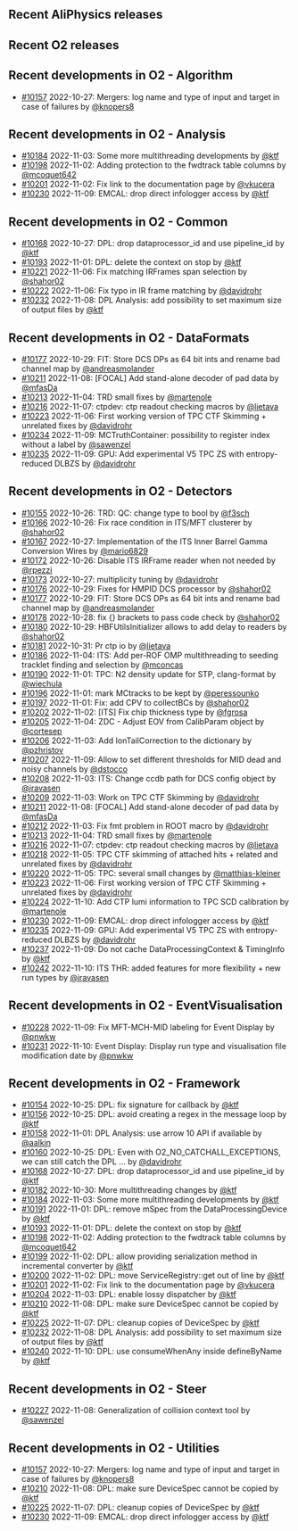 ## Recent AliPhysics releases
## Recent O2 releases
## Recent developments in O2 - Algorithm
- [\#10157](https://github.com/AliceO2Group/AliceO2/pull/10157) 2022-10-27: Mergers: log name and type of input and target in case of failures by [@knopers8](https://github.com/knopers8)
## Recent developments in O2 - Analysis
- [\#10184](https://github.com/AliceO2Group/AliceO2/pull/10184) 2022-11-03: Some more multithreading developments by [@ktf](https://github.com/ktf)
- [\#10198](https://github.com/AliceO2Group/AliceO2/pull/10198) 2022-11-02: Adding protection to the fwdtrack table columns by [@mcoquet642](https://github.com/mcoquet642)
- [\#10201](https://github.com/AliceO2Group/AliceO2/pull/10201) 2022-11-02: Fix link to the documentation page by [@vkucera](https://github.com/vkucera)
- [\#10230](https://github.com/AliceO2Group/AliceO2/pull/10230) 2022-11-09: EMCAL: drop direct infologger access by [@ktf](https://github.com/ktf)
## Recent developments in O2 - Common
- [\#10168](https://github.com/AliceO2Group/AliceO2/pull/10168) 2022-10-27: DPL: drop dataprocessor_id and use pipeline_id by [@ktf](https://github.com/ktf)
- [\#10193](https://github.com/AliceO2Group/AliceO2/pull/10193) 2022-11-01: DPL: delete the context on stop by [@ktf](https://github.com/ktf)
- [\#10221](https://github.com/AliceO2Group/AliceO2/pull/10221) 2022-11-06: Fix matching IRFrames span selection by [@shahor02](https://github.com/shahor02)
- [\#10222](https://github.com/AliceO2Group/AliceO2/pull/10222) 2022-11-06: Fix typo in IR frame matching by [@davidrohr](https://github.com/davidrohr)
- [\#10232](https://github.com/AliceO2Group/AliceO2/pull/10232) 2022-11-08: DPL Analysis: add possibility to set maximum size of output files by [@ktf](https://github.com/ktf)
## Recent developments in O2 - DataFormats
- [\#10177](https://github.com/AliceO2Group/AliceO2/pull/10177) 2022-10-29: FIT: Store DCS DPs as 64 bit ints and rename bad channel map by [@andreasmolander](https://github.com/andreasmolander)
- [\#10211](https://github.com/AliceO2Group/AliceO2/pull/10211) 2022-11-08: [FOCAL] Add stand-alone decoder of pad data by [@mfasDa](https://github.com/mfasDa)
- [\#10213](https://github.com/AliceO2Group/AliceO2/pull/10213) 2022-11-04: TRD small fixes by [@martenole](https://github.com/martenole)
- [\#10216](https://github.com/AliceO2Group/AliceO2/pull/10216) 2022-11-07: ctpdev: ctp readout checking macros by [@lietava](https://github.com/lietava)
- [\#10223](https://github.com/AliceO2Group/AliceO2/pull/10223) 2022-11-06: First working version of TPC CTF Skimming + unrelated fixes by [@davidrohr](https://github.com/davidrohr)
- [\#10234](https://github.com/AliceO2Group/AliceO2/pull/10234) 2022-11-09: MCTruthContainer: possibility to register index without a label by [@sawenzel](https://github.com/sawenzel)
- [\#10235](https://github.com/AliceO2Group/AliceO2/pull/10235) 2022-11-09: GPU: Add experimental V5 TPC ZS with entropy-reduced DLBZS by [@davidrohr](https://github.com/davidrohr)
## Recent developments in O2 - Detectors
- [\#10155](https://github.com/AliceO2Group/AliceO2/pull/10155) 2022-10-26: TRD: QC: change type to bool by [@f3sch](https://github.com/f3sch)
- [\#10166](https://github.com/AliceO2Group/AliceO2/pull/10166) 2022-10-26: Fix race condition in ITS/MFT clusterer by [@shahor02](https://github.com/shahor02)
- [\#10167](https://github.com/AliceO2Group/AliceO2/pull/10167) 2022-10-27: Implementation of the ITS Inner Barrel Gamma Conversion Wires by [@mario6829](https://github.com/mario6829)
- [\#10172](https://github.com/AliceO2Group/AliceO2/pull/10172) 2022-10-26: Disable ITS IRFrame reader when not needed by [@rpezzi](https://github.com/rpezzi)
- [\#10173](https://github.com/AliceO2Group/AliceO2/pull/10173) 2022-10-27: multiplicity tuning by [@davidrohr](https://github.com/davidrohr)
- [\#10176](https://github.com/AliceO2Group/AliceO2/pull/10176) 2022-10-29: Fixes for HMPID DCS processor by [@shahor02](https://github.com/shahor02)
- [\#10177](https://github.com/AliceO2Group/AliceO2/pull/10177) 2022-10-29: FIT: Store DCS DPs as 64 bit ints and rename bad channel map by [@andreasmolander](https://github.com/andreasmolander)
- [\#10178](https://github.com/AliceO2Group/AliceO2/pull/10178) 2022-10-28: fix {} brackets to pass code check by [@shahor02](https://github.com/shahor02)
- [\#10180](https://github.com/AliceO2Group/AliceO2/pull/10180) 2022-10-29: HBFUtilsInitializer allows to add delay to readers by [@shahor02](https://github.com/shahor02)
- [\#10181](https://github.com/AliceO2Group/AliceO2/pull/10181) 2022-10-31: Pr ctp io by [@lietava](https://github.com/lietava)
- [\#10186](https://github.com/AliceO2Group/AliceO2/pull/10186) 2022-11-04: ITS: Add per-ROF OMP multithreading to seeding tracklet finding and selection by [@mconcas](https://github.com/mconcas)
- [\#10190](https://github.com/AliceO2Group/AliceO2/pull/10190) 2022-11-01: TPC: N2 density update for STP, clang-format by [@wiechula](https://github.com/wiechula)
- [\#10196](https://github.com/AliceO2Group/AliceO2/pull/10196) 2022-11-01: mark MCtracks to be kept by [@peressounko](https://github.com/peressounko)
- [\#10197](https://github.com/AliceO2Group/AliceO2/pull/10197) 2022-11-01: Fix: add CPV to collectBCs by [@shahor02](https://github.com/shahor02)
- [\#10202](https://github.com/AliceO2Group/AliceO2/pull/10202) 2022-11-02: [ITS] Fix chip thickness type by [@fgrosa](https://github.com/fgrosa)
- [\#10205](https://github.com/AliceO2Group/AliceO2/pull/10205) 2022-11-04: ZDC - Adjust EOV from CalibParam object by [@cortesep](https://github.com/cortesep)
- [\#10206](https://github.com/AliceO2Group/AliceO2/pull/10206) 2022-11-03: Add IonTailCorrection to the dictionary by [@pzhristov](https://github.com/pzhristov)
- [\#10207](https://github.com/AliceO2Group/AliceO2/pull/10207) 2022-11-09: Allow to set different thresholds for MID dead and noisy channels by [@dstocco](https://github.com/dstocco)
- [\#10208](https://github.com/AliceO2Group/AliceO2/pull/10208) 2022-11-03: ITS: Change ccdb path for DCS config object by [@iravasen](https://github.com/iravasen)
- [\#10209](https://github.com/AliceO2Group/AliceO2/pull/10209) 2022-11-03: Work on TPC CTF Skimming by [@davidrohr](https://github.com/davidrohr)
- [\#10211](https://github.com/AliceO2Group/AliceO2/pull/10211) 2022-11-08: [FOCAL] Add stand-alone decoder of pad data by [@mfasDa](https://github.com/mfasDa)
- [\#10212](https://github.com/AliceO2Group/AliceO2/pull/10212) 2022-11-03: Fix fmt problem in ROOT macro by [@davidrohr](https://github.com/davidrohr)
- [\#10213](https://github.com/AliceO2Group/AliceO2/pull/10213) 2022-11-04: TRD small fixes by [@martenole](https://github.com/martenole)
- [\#10216](https://github.com/AliceO2Group/AliceO2/pull/10216) 2022-11-07: ctpdev: ctp readout checking macros by [@lietava](https://github.com/lietava)
- [\#10218](https://github.com/AliceO2Group/AliceO2/pull/10218) 2022-11-05: TPC CTF skimming of attached hits + related and unrelated fixes by [@davidrohr](https://github.com/davidrohr)
- [\#10220](https://github.com/AliceO2Group/AliceO2/pull/10220) 2022-11-05: TPC: several small changes by [@matthias-kleiner](https://github.com/matthias-kleiner)
- [\#10223](https://github.com/AliceO2Group/AliceO2/pull/10223) 2022-11-06: First working version of TPC CTF Skimming + unrelated fixes by [@davidrohr](https://github.com/davidrohr)
- [\#10224](https://github.com/AliceO2Group/AliceO2/pull/10224) 2022-11-10: Add CTP lumi information to TPC SCD calibration by [@martenole](https://github.com/martenole)
- [\#10230](https://github.com/AliceO2Group/AliceO2/pull/10230) 2022-11-09: EMCAL: drop direct infologger access by [@ktf](https://github.com/ktf)
- [\#10235](https://github.com/AliceO2Group/AliceO2/pull/10235) 2022-11-09: GPU: Add experimental V5 TPC ZS with entropy-reduced DLBZS by [@davidrohr](https://github.com/davidrohr)
- [\#10237](https://github.com/AliceO2Group/AliceO2/pull/10237) 2022-11-09: Do not cache DataProcessingContext & TimingInfo by [@ktf](https://github.com/ktf)
- [\#10242](https://github.com/AliceO2Group/AliceO2/pull/10242) 2022-11-10: ITS THR: added features for more flexibility + new run types by [@iravasen](https://github.com/iravasen)
## Recent developments in O2 - EventVisualisation
- [\#10228](https://github.com/AliceO2Group/AliceO2/pull/10228) 2022-11-09: Fix MFT-MCH-MID labeling for Event Display by [@pnwkw](https://github.com/pnwkw)
- [\#10231](https://github.com/AliceO2Group/AliceO2/pull/10231) 2022-11-10: Event Display: Display run type and visualisation file modification date by [@pnwkw](https://github.com/pnwkw)
## Recent developments in O2 - Framework
- [\#10154](https://github.com/AliceO2Group/AliceO2/pull/10154) 2022-10-25: DPL: fix signature for callback by [@ktf](https://github.com/ktf)
- [\#10156](https://github.com/AliceO2Group/AliceO2/pull/10156) 2022-10-25: DPL: avoid creating a regex in the message loop by [@ktf](https://github.com/ktf)
- [\#10158](https://github.com/AliceO2Group/AliceO2/pull/10158) 2022-11-01: DPL Analysis: use arrow 10 API if available by [@aalkin](https://github.com/aalkin)
- [\#10160](https://github.com/AliceO2Group/AliceO2/pull/10160) 2022-10-25: DPL: Even with O2_NO_CATCHALL_EXCEPTIONS, we can still catch the DPL … by [@davidrohr](https://github.com/davidrohr)
- [\#10168](https://github.com/AliceO2Group/AliceO2/pull/10168) 2022-10-27: DPL: drop dataprocessor_id and use pipeline_id by [@ktf](https://github.com/ktf)
- [\#10182](https://github.com/AliceO2Group/AliceO2/pull/10182) 2022-10-30: More multithreading changes by [@ktf](https://github.com/ktf)
- [\#10184](https://github.com/AliceO2Group/AliceO2/pull/10184) 2022-11-03: Some more multithreading developments by [@ktf](https://github.com/ktf)
- [\#10191](https://github.com/AliceO2Group/AliceO2/pull/10191) 2022-11-01: DPL: remove mSpec from the DataProcessingDevice by [@ktf](https://github.com/ktf)
- [\#10193](https://github.com/AliceO2Group/AliceO2/pull/10193) 2022-11-01: DPL: delete the context on stop by [@ktf](https://github.com/ktf)
- [\#10198](https://github.com/AliceO2Group/AliceO2/pull/10198) 2022-11-02: Adding protection to the fwdtrack table columns by [@mcoquet642](https://github.com/mcoquet642)
- [\#10199](https://github.com/AliceO2Group/AliceO2/pull/10199) 2022-11-02: DPL: allow providing serialization method in incremental converter by [@ktf](https://github.com/ktf)
- [\#10200](https://github.com/AliceO2Group/AliceO2/pull/10200) 2022-11-02: DPL: move ServiceRegistry::get out of line by [@ktf](https://github.com/ktf)
- [\#10201](https://github.com/AliceO2Group/AliceO2/pull/10201) 2022-11-02: Fix link to the documentation page by [@vkucera](https://github.com/vkucera)
- [\#10204](https://github.com/AliceO2Group/AliceO2/pull/10204) 2022-11-03: DPL: enable lossy dispatcher by [@ktf](https://github.com/ktf)
- [\#10210](https://github.com/AliceO2Group/AliceO2/pull/10210) 2022-11-08: DPL: make sure DeviceSpec cannot be copied by [@ktf](https://github.com/ktf)
- [\#10225](https://github.com/AliceO2Group/AliceO2/pull/10225) 2022-11-07: DPL: cleanup copies of DeviceSpec by [@ktf](https://github.com/ktf)
- [\#10232](https://github.com/AliceO2Group/AliceO2/pull/10232) 2022-11-08: DPL Analysis: add possibility to set maximum size of output files by [@ktf](https://github.com/ktf)
- [\#10240](https://github.com/AliceO2Group/AliceO2/pull/10240) 2022-11-10: DPL: use consumeWhenAny inside defineByName by [@ktf](https://github.com/ktf)
## Recent developments in O2 - Steer
- [\#10227](https://github.com/AliceO2Group/AliceO2/pull/10227) 2022-11-08: Generalization of collision context tool by [@sawenzel](https://github.com/sawenzel)
## Recent developments in O2 - Utilities
- [\#10157](https://github.com/AliceO2Group/AliceO2/pull/10157) 2022-10-27: Mergers: log name and type of input and target in case of failures by [@knopers8](https://github.com/knopers8)
- [\#10210](https://github.com/AliceO2Group/AliceO2/pull/10210) 2022-11-08: DPL: make sure DeviceSpec cannot be copied by [@ktf](https://github.com/ktf)
- [\#10225](https://github.com/AliceO2Group/AliceO2/pull/10225) 2022-11-07: DPL: cleanup copies of DeviceSpec by [@ktf](https://github.com/ktf)
- [\#10230](https://github.com/AliceO2Group/AliceO2/pull/10230) 2022-11-09: EMCAL: drop direct infologger access by [@ktf](https://github.com/ktf)
